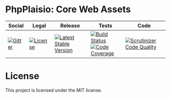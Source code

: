 # PhpPlaisio: Core Web Assets

<table>
<thead>
<tr>
<th>Social</th>
<th>Legal</th>
<th>Release</th>
<th>Tests</th>
<th>Code</th>
</tr>
</thead>
<tbody>
<tr>
<td>
<a href="https://gitter.im/PhpPlaisio/PhpPlaisio"><img src="https://badges.gitter.im/PhpPlaisio/PhpPlaisio.svg" alt="Gitter"/></a>
</td>
<td>
<a href="https://packagist.org/packages/plaisio/web-assets-core"><img src="https://poser.pugx.org/plaisio/web-assets-core/license" alt="License"/></a>
</td>
<td>
<a href="https://packagist.org/packages/plaisio/web-assets-core"><img src="https://poser.pugx.org/plaisio/web-assets-core/v/stable" alt="Latest Stable Version"/></a>
</td>
<td>
<a href="https://github.com/PhpPlaisio/web-assets-core/actions/workflows/unit.yml"><img src="https://github.com/PhpPlaisio/web-assets-core/actions/workflows/unit.yml/badge.svg" alt="Build Status"/></a><br/>
<a href="https://codecov.io/gh/PhpPlaisio/web-assets-core"><img src="https://codecov.io/gh/PhpPlaisio/web-assets-core/branch/master/graph/badge.svg" alt="Code Coverage"/></a>
</td>
<td>
<a href="https://scrutinizer-ci.com/g/PhpPlaisio/web-assets-core/?branch=master"><img src="https://scrutinizer-ci.com/g/PhpPlaisio/web-assets-core/badges/quality-score.png?b=master" alt="Scrutinizer Code Quality"/></a>
</td>
</tr>
</tbody>
</table>

# License

This project is licensed under the MIT license.
